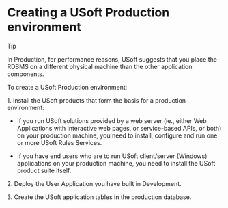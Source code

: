 # Creating a USoft Production environment

> [!TIP]
> In Production, for performance reasons, USoft suggests that you place the RDBMS on a different physical machine than the other application components.

To create a USoft Production environment:

1. Install the USoft products that form the basis for a production environment:

- If you run USoft solutions provided by a web server (ie., either Web Applications with interactive web pages, or service-based APIs, or both) on your production machine, you need to install, configure and run one or more USoft Rules Services.

- If you have end users who are to run USoft client/server (Windows) applications on your production machine, you need to install the USoft product suite itself.

2. Deploy the User Application you have built in Development.

3. Create the USoft application tables in the production database.

 